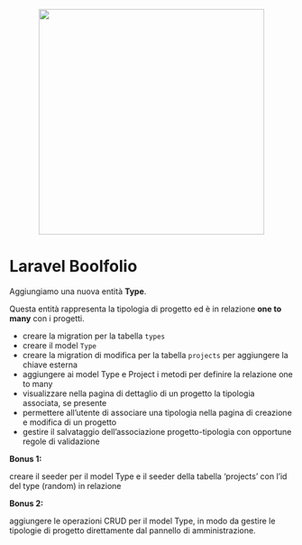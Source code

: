 <p align="center"><a href="https://laravel.com" target="_blank"><img src="https://raw.githubusercontent.com/laravel/art/master/logo-lockup/5%20SVG/2%20CMYK/1%20Full%20Color/laravel-logolockup-cmyk-red.svg" width="400"></a></p>



# Laravel Boolfolio

Aggiungiamo una nuova entità **Type**. 

Questa entità rappresenta la tipologia di progetto ed è in relazione **one to many** con i progetti.

- creare la migration per la tabella `types`
- creare il model `Type`
- creare la migration di modifica per la tabella `projects` per aggiungere la chiave esterna
- aggiungere ai model Type e Project i metodi per definire la relazione one to many
- visualizzare nella pagina di dettaglio di un progetto la tipologia associata, se presente
- permettere all’utente di associare una tipologia nella pagina di creazione e modifica di un progetto
- gestire il salvataggio dell’associazione progetto-tipologia con opportune regole di validazione

**Bonus 1:**

creare il seeder per il model Type e il seeder della tabella ‘projects’ con l’id del type (random) in relazione

**Bonus 2:**

aggiungere le operazioni CRUD per il model Type, in modo da gestire le tipologie di progetto direttamente dal pannello di amministrazione.
